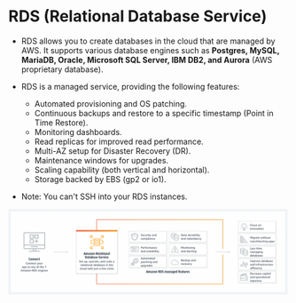 # RDS (Relational Database Service)

- RDS allows you to create databases in the cloud that are managed by AWS. It supports various database engines such as **Postgres, MySQL, MariaDB, Oracle, Microsoft SQL Server, IBM DB2, and Aurora** (AWS proprietary database).

- RDS is a managed service, providing the following features:
    - Automated provisioning and OS patching.
    - Continuous backups and restore to a specific timestamp (Point in Time Restore).
    - Monitoring dashboards.
    - Read replicas for improved read performance.
    - Multi-AZ setup for Disaster Recovery (DR).
    - Maintenance windows for upgrades.
    - Scaling capability (both vertical and horizontal).
    - Storage backed by EBS (gp2 or io1).

- Note: You can't SSH into your RDS instances.

![RDS](../resources/images/rds/rds.png)